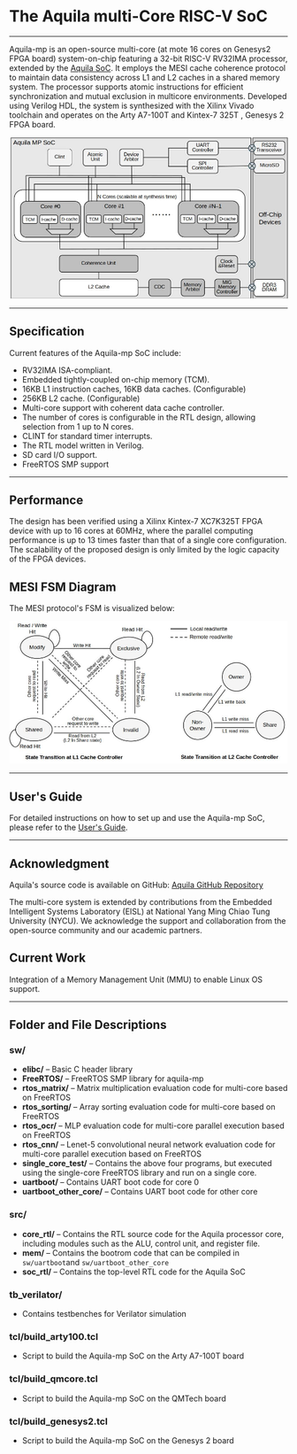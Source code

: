 # The Aquila multi-Core RISC-V SoC

---

Aquila-mp is an open-source multi-core (at mote 16 cores on Genesys2 FPGA board) system-on-chip featuring a 32-bit RISC-V RV32IMA processor, extended by the [Aquila SoC](https://github.com/eisl-nctu/aquila). It employs the MESI cache coherence protocol to maintain data consistency across L1 and L2 caches in a shared memory system. The processor supports atomic instructions for efficient synchronization and mutual exclusion in multicore environments. Developed using Verilog HDL, the system is synthesized with the Xilinx Vivado toolchain and operates on the Arty A7-100T and Kintex-7 325T , Genesys 2 FPGA board.

![Architecture Diagram](docs/architecture.jpg)

---

## **Specification**

Current features of the Aquila-mp SoC include:

- RV32IMA ISA-compliant.
- Embedded tightly-coupled on-chip memory (TCM).
- 16KB L1 instruction caches, 16KB data caches. (Configurable)
- 256KB L2 cache. (Configurable)
- Multi-core support with coherent data cache controller.
- The number of cores is configurable in the RTL design, allowing selection from 1 up to N cores.
- CLINT for standard timer interrupts.
- The RTL model written in Verilog.
- SD card I/O support.
- FreeRTOS SMP support

---

## **Performance**
The design has been verified using a Xilinx Kintex-7 XC7K325T FPGA device with up to 16 cores at 60MHz, where the parallel computing performance is up to 13 times faster than that of a single core configuration. The scalability of the proposed design is only limited by the logic capacity of the FPGA devices.

## **MESI FSM Diagram**  
The MESI protocol's FSM is visualized below:  

![MESI FSM Diagram](docs/MESI.jpg)

---

## **User's Guide**
For detailed instructions on how to set up and use the Aquila-mp SoC, please refer to the [User's Guide](docs/user_guide.md).

---

## **Acknowledgment**  
Aquila's source code is available on GitHub: [Aquila GitHub Repository](https://github.com/eisl-nctu/aquila)

The multi-core system is extended by contributions from the Embedded Intelligent Systems Laboratory (EISL) at National Yang Ming Chiao Tung University (NYCU). We acknowledge the support and collaboration from the open-source community and our academic partners.

## **Current Work**
Integration of a Memory Management Unit (MMU) to enable Linux OS support.

---

## **Folder and File Descriptions**

### **sw/**  
- **elibc/** – Basic C header library  
- **FreeRTOS/** – FreeRTOS SMP library for aquila-mp   
- **rtos_matrix/** – Matrix multiplication evaluation code for multi-core based on FreeRTOS
- **rtos_sorting/** – Array sorting evaluation code for multi-core based on FreeRTOS
- **rtos_ocr/** – MLP evaluation code for multi-core parallel execution based on FreeRTOS
- **rtos_cnn/** – Lenet-5 convolutional neural network evaluation code for multi-core parallel execution based on FreeRTOS
- **single_core_test/** – Contains the above four programs, but executed using the single-core FreeRTOS library and run on a single core.
- **uartboot/** – Contains UART boot code for core 0
- **uartboot_other_core/** – Contains UART boot code for other core

### **src/**  
- **core_rtl/** – Contains the RTL source code for the Aquila processor core, including modules such as the ALU, control unit, and register file.
- **mem/** – Contains the bootrom code that can be compiled in `sw/uartboot`and `sw/uartboot_other_core`
- **soc_rtl/** – Contains the top-level RTL code for the Aquila SoC  

### **tb_verilator/**
- Contains testbenches for Verilator simulation

### **tcl/build_arty100.tcl**
- Script to build the Aquila-mp SoC on the Arty A7-100T board

### **tcl/build_qmcore.tcl**
- Script to build the Aquila-mp SoC on the QMTech board

### **tcl/build_genesys2.tcl**
- Script to build the Aquila-mp SoC on the Genesys 2 board
